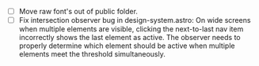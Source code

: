 - [ ] Move raw font's out of public folder.
- [ ] Fix intersection observer bug in design-system.astro: On wide 
    screens when multiple elements are visible, clicking the next-to-last
    nav item incorrectly shows the last element as active. The observer needs
    to properly determine which element should be active when multiple elements
    meet the threshold simultaneously.
